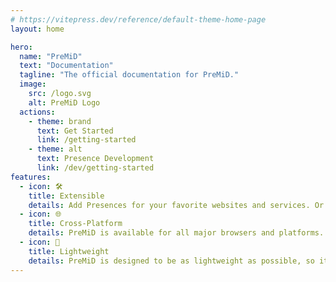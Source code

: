 ```yaml
---
# https://vitepress.dev/reference/default-theme-home-page
layout: home

hero:
  name: "PreMiD"
  text: "Documentation"
  tagline: "The official documentation for PreMiD."
  image:
    src: /logo.svg
    alt: PreMiD Logo
  actions:
    - theme: brand
      text: Get Started
      link: /getting-started
    - theme: alt
      text: Presence Development
      link: /dev/getting-started
features:
  - icon: 🛠️
    title: Extensible
    details: Add Presences for your favorite websites and services. Or create your own!
  - icon: 🌐
    title: Cross-Platform
    details: PreMiD is available for all major browsers and platforms.
  - icon: 🚀
    title: Lightweight
    details: PreMiD is designed to be as lightweight as possible, so it won't slow down your system.
---
```


<style>
:root {
  --vp-home-hero-name-color: transparent;
  --vp-home-hero-name-background: -webkit-linear-gradient(120deg, rgb(209, 122, 254) 30%, rgb(89, 195, 246));

  --vp-home-hero-image-background-image: linear-gradient(-45deg, rgb(209, 122, 254) 50%, rgb(89, 195, 246) 50%);
  --vp-home-hero-image-filter: blur(44px);
}

@media (min-width: 640px) {
  :root {
    --vp-home-hero-image-filter: blur(56px);
  }
}

@media (min-width: 960px) {
  :root {
    --vp-home-hero-image-filter: blur(68px);
  }
}
</style>
